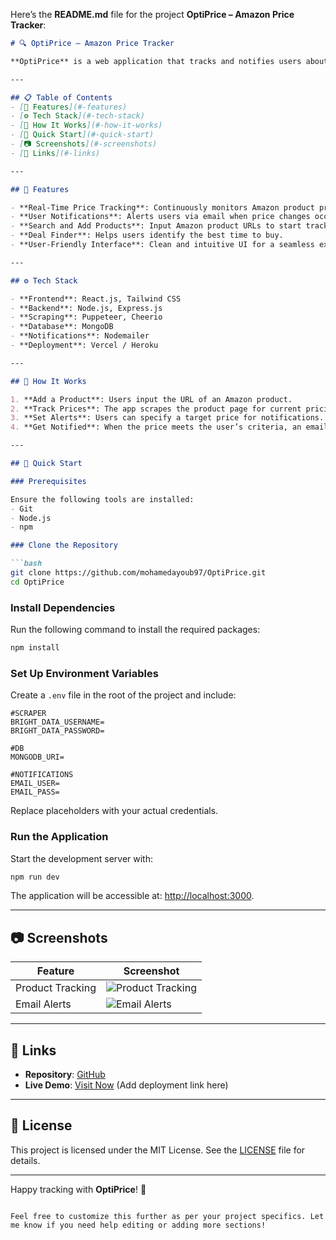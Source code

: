 Here’s the **README.md** file for the project **OptiPrice – Amazon Price Tracker**:  

```markdown
# 🔍 OptiPrice – Amazon Price Tracker  

**OptiPrice** is a web application that tracks and notifies users about price changes for products on Amazon, enabling them to find the best deals effortlessly.  

---

## 📋 Table of Contents  
- [🌟 Features](#-features)  
- [⚙️ Tech Stack](#️-tech-stack)  
- [🚀 How It Works](#-how-it-works)  
- [🤸 Quick Start](#-quick-start)  
- [📷 Screenshots](#-screenshots)  
- [🔗 Links](#-links)  

---

## 🌟 Features  

- **Real-Time Price Tracking**: Continuously monitors Amazon product prices.  
- **User Notifications**: Alerts users via email when price changes occur.  
- **Search and Add Products**: Input Amazon product URLs to start tracking.  
- **Deal Finder**: Helps users identify the best time to buy.  
- **User-Friendly Interface**: Clean and intuitive UI for a seamless experience.  

---

## ⚙️ Tech Stack  

- **Frontend**: React.js, Tailwind CSS  
- **Backend**: Node.js, Express.js  
- **Scraping**: Puppeteer, Cheerio  
- **Database**: MongoDB  
- **Notifications**: Nodemailer  
- **Deployment**: Vercel / Heroku  

---

## 🚀 How It Works  

1. **Add a Product**: Users input the URL of an Amazon product.  
2. **Track Prices**: The app scrapes the product page for current pricing data.  
3. **Set Alerts**: Users can specify a target price for notifications.  
4. **Get Notified**: When the price meets the user’s criteria, an email is sent.  

---

## 🤸 Quick Start  

### Prerequisites  

Ensure the following tools are installed:  
- Git  
- Node.js  
- npm  

### Clone the Repository  

```bash  
git clone https://github.com/mohamedayoub97/OptiPrice.git  
cd OptiPrice  
```  

### Install Dependencies  

Run the following command to install the required packages:  

```bash  
npm install  
```  

### Set Up Environment Variables  

Create a `.env` file in the root of the project and include:  

```env  
#SCRAPER  
BRIGHT_DATA_USERNAME=  
BRIGHT_DATA_PASSWORD=  

#DB  
MONGODB_URI=  

#NOTIFICATIONS  
EMAIL_USER=  
EMAIL_PASS=  
```  

Replace placeholders with your actual credentials.  

### Run the Application  

Start the development server with:  

```bash  
npm run dev  
```  

The application will be accessible at: [http://localhost:3000](http://localhost:3000).  

---

## 📷 Screenshots  

| Feature         | Screenshot                                       |  
|------------------|------------------------------------------------|  
| Product Tracking | ![Product Tracking](./screenshots/tracking.png) |  
| Email Alerts     | ![Email Alerts](./screenshots/email.png)        |  

---

## 🔗 Links  

- **Repository**: [GitHub](https://github.com/mohamedayoub97/OptiPrice.git)  
- **Live Demo**: [Visit Now](#) (Add deployment link here)  

---

## 📝 License  

This project is licensed under the MIT License. See the [LICENSE](LICENSE) file for details.  

---  

Happy tracking with **OptiPrice**! 🎉  
```  

Feel free to customize this further as per your project specifics. Let me know if you need help editing or adding more sections!
